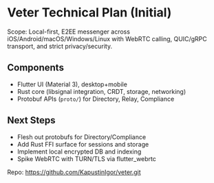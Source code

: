 Veter Technical Plan (Initial)
==============================

Scope: Local-first, E2EE messenger across iOS/Android/macOS/Windows/Linux with WebRTC calling, QUIC/gRPC transport, and strict privacy/security.

Components
----------

- Flutter UI (Material 3), desktop+mobile
- Rust core (libsignal integration, CRDT, storage, networking)
- Protobuf APIs (`proto/`) for Directory, Relay, Compliance

Next Steps
----------

- Flesh out protobufs for Directory/Compliance
- Add Rust FFI surface for sessions and storage
- Implement local encrypted DB and indexing
- Spike WebRTC with TURN/TLS via flutter_webrtc

Repo: https://github.com/KapustinIgor/veter.git


